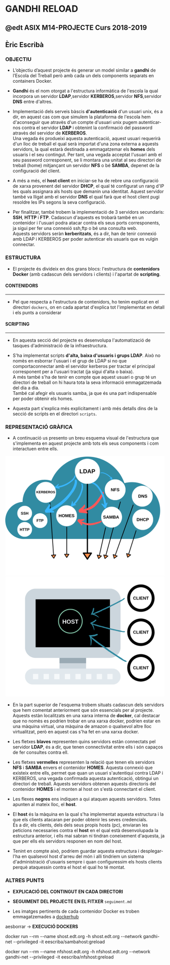 # GANDHI RELOAD
## @edt ASIX M14-PROJECTE Curs 2018-2019
## Èric Escribà


### OBJECTIU

* L’objectiu d’aquest projecte és generar un model similar a **gandhi** de l’Escola del Treball però amb cada un dels components separats en containers Docker. 

* **Gandhi** és el nom otorgat a l'estructura informàtica de l'escola la qual incorpora un servidor **LDAP**,servidor **KERBEROS**,servidor **NFS**,servidor **DNS** entre d'altres. 

* Implementació dels serveis bàscis **d'autenticació** d'un usuari unix, és a dir, en aquest cas com que simulem la plataforma de l'escola hem d'aconseguir que atravès d'un compte d'usuari unix pugem autenticar-nos contra el servidor **LDAP** i obtenint la confirmació del password atravès del servidor de **KERBEROS**.  
Una vegada és produeixi aquesta autenticació, aquest usuari requerirà d'un lloc de treball el qual serà importat d'una zona externa a aquests servidors, la qual estarà destinada a emmagatzemar els **homes** dels usuaris i el seu contingut. Per tant, una vegada acceptat l'usuari amb el seu password corresponent, se li montara una unitat al seu directori de treball (home) mitjançant un servidor **NFS** o bé **SAMBA**, depenet de la configuració del client.  

* A més a més, el **host client** en iniciar-se ha de rebre una configuració de xarxa provenent del servidor **DHCP**, el qual té configurat un rang d'IP les quals assignara als hosts que demanin una identitat. Aquest servidor també va lligat amb el servidor **DNS** el qual farà que el host client pugi resoldre les IPs segons la seva configuració.

* Per finalitzar, també trobem la implementació de 3 servidors secundaris: **SSH**, **HTTP** i **FTP**. Cadascun d'aquests es trobarà també en un contenidor i l'usuari podra atacar contra els seus ports corresponents, ja sigui per fer una connexió ssh,ftp o bé una consulta web.  
Aquests servidors seràn **kerberitzats**, és a dir, han de tenir connexió amb LDAP i KERBEROS per poder autenticar els usuaris que es vulgin connectar. 

### ESTRUCTURA

* El projecte és divideix en dos grans blocs: l'estructura de **contenidors Docker** (amb cadascun dels servidors i clients) i l'apartat de **scripting**.

#### CONTENIDORS
---

* Pel que respecta a l'estructura de contenidors, ho tenim explicat en el directori `dockers`, on en cada apartat d'explica tot l'implementat en detall i els punts a considerar


#### SCRIPTING
----
* En aquesta secció del projecte es desenvolupa l'automatizació de tasques d'administració de la infraestructura.

* S'ha implementat scripts **d'alta, baixa d'usuaris i grups LDAP**. Això no nomès en esborrar l'usuari i el grup de LDAP si no que comportaconnectar amb el servidor kerberos per tractar el principal corresponent per a l'usuari tractat (ja sigui d'alta o baixa).  
A més també s'ha de tenir en compte que aquest usuari o grup té un directori de treball on hi haura tota la seva informació emmagatzemada del dia a dia.  
També cal afegir els usuaris samba, ja que és una part indispensable per poder obtenir els homes.

* Aquesta part s'explica més explicitament i amb més detalls dins de la secció de scripts en el directori `scripts`.


### REPRESENTACIÓ GRÀFICA

* A continuació us presento un breu esquema visual de l'estructura que s'implementa en aquest projecte amb tots els seus components i com interactuen entre ells.


![alt cloud](https://github.com/xReve/greload/blob/master/aux/docker_cloud.png)
![alt host](https://github.com/xReve/greload/blob/master/aux/host.png)



* En la part superior de l'esquema trobem situats cadascun dels servidors que hem comentat anteriorment que són essencials per al projecte.  
Aquests estàn localitzats en una xarxa interna de **docker**, cal destacar que no nomès es podrien trobar en una xarxa docker, podrien estar en una màquina virtual, una màquina de amazon o qualsevol altre lloc virtualitzat, però en aquest cas s'ha fet en una xarxa docker.


* Les fletxes **blaves** representen quins servidors estàn connectats pel servidor **LDAP**, és a dir, que tenen connectivitat entre ells i són capaços de fer consultes contra ell.

* Les fletxes **vermelles** representen la relació que tenen els servidors **NFS** i **SAMBA** envers el contenidor **HOMES**. Aquesta connexió que existeix entre ells, permet que quan un usuari s'autentiqui contra LDAP i KERBEROS, una vegada confirmada aquesta autenticació, obtingui un directori de treball. Aquests servidors obtenen aquests directoris del contenidor **HOMES** i el monten al host on s'està connectant el client. 

* Les flexes **negres** ens indiquen a qui ataquen aquests servidors. Totes apunten al mateix lloc, el **host**. 

* El **host** és la màquina en la qual s'ha implementat aquesta estructura i la que els clients atacaran per poder obtenir les seves credencials.   
És a dir, els clients, dels dels seus propis hosts (pc), enviaran les peticions necessaries contra el **host** en el qual està desenvolupada la estructura anterior, i ells mai sabran ni tindran coneixement d'aquesta, ja que per ells els servidors responen en nom del host.

* Tenint en compte això, podriem guardar aquesta estructura i desplegar-l'ha en qualsevol host d'arreu del món i alli tindriem un sistema d'administració d'usuaris sempre i quan configuressim els hosts clients perquè ataquessin contra el host el qual ho té montat. 

 
### ALTRES PUNTS

* **EXPLICACIÓ DEL CONTINGUT EN CADA DIRECTORI**

* **SEGUIMENT DEL PROJECTE EN EL FITXER** `seguiment.md`

* Les imatges pertinents de cada contenidor Docker es troben emmagatzemades a [dockerhub](https://hub.docker.com/u/eescriba/)



aesborrar -> 
**EXECUCIÓ DOCKERS**

docker run --rm --name shost.edt.org -h shost.edt.org --network gandhi-net --privileged -it eescriba/sambahost:greload


docker run --rm --name nfshost.edt.org -h nfshost.edt.org --network gandhi-net --privileged -it eescriba/nfshost:greload






